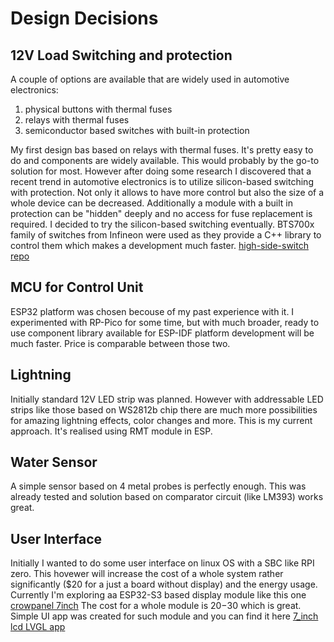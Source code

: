# Design Decisions

## 12V Load Switching and protection

A couple of options are available that are widely used in automotive electronics:
1. physical buttons with thermal fuses
2. relays with thermal fuses
3. semiconductor based switches with  built-in protection

My first design bas based on relays with thermal fuses. It's pretty easy to do and components are widely available. This would probably by the go-to solution for most. However after doing some research I discovered that a recent trend in automotive electronics is to utilize silicon-based switching with protection. Not only it allows to have more control but also the size of a whole device can be decreased. Additionally a module with a built in protection can be "hidden" deeply and no access for fuse replacement is required. 
I decided to try the silicon-based switching eventually. BTS700x family of switches from Infineon were used as they provide a C++ library to control them which makes a development much faster. [high-side-switch repo](https://github.com/Infineon/high-side-switch)


## MCU for Control Unit
ESP32 platform was chosen becouse of my past experience with it. I experimented with RP-Pico for some time, but with much broader, ready to use component library available for ESP-IDF platform development will be much faster. Price is comparable between those two. 

## Lightning
Initially standard 12V LED strip was planned. However with addressable LED strips like those based on WS2812b chip there are much more possibilities for amazing lightning effects, color changes and more. This is my current approach. It's realised using RMT module in ESP.

## Water Sensor
A simple sensor based on 4 metal probes is perfectly enough. This was already tested and solution based on comparator circuit (like LM393) works great.

## User Interface
Initially I wanted to do some user interface on linux OS with a SBC like RPI zero. This hovewer will increase the cost of a whole system rather significantly ($20 for a just a board without display) and the energy usage. Currently I'm exploring aa ESP32-S3 based display module like this one [crowpanel 7inch](https://www.elecrow.com/crowpanel-advance-7-0-hmi-esp32-ai-display-800x480-artificial-intelligent-ips-touch-screen-support-meshtastic-and-arduino-lvgl-micropython.html)
The cost for a whole module is $20-$30 which is great. Simple UI app was created for such module and you can find it here [7_inch lcd LVGL app](Software/touch_screen_ui/7-inch-lcd-esp32-s3/main/main.c)


